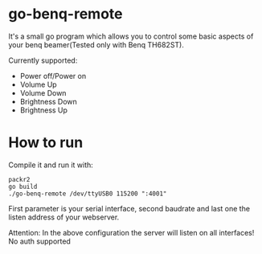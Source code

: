 # go-benq-remote

It's a small go program which allows you to control some basic aspects of your benq beamer(Tested only with Benq TH682ST).

Currently supported:
* Power off/Power on
* Volume Up
* Volume Down
* Brightness Down
* Brightness Up

# How to run

Compile it and run it with: 
```
packr2
go build
./go-benq-remote /dev/ttyUSB0 115200 ":4001"
```

First parameter is your serial interface, second baudrate and last one the listen address of your webserver.

Attention: In the above configuration the server will listen on all interfaces! No auth supported